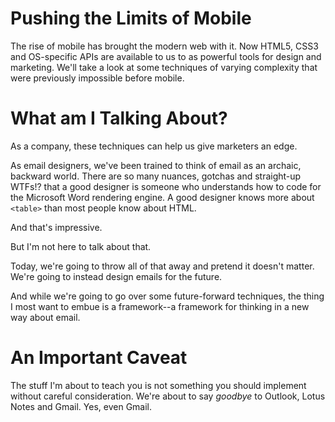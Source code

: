 Pushing the Limits of Mobile
============================


The rise of mobile has brought the modern web with it. Now HTML5, CSS3 and OS-specific APIs are available to us to as powerful tools for design and marketing. We'll take a look at some techniques of varying complexity that were previously impossible before mobile.


# What am I Talking About?

As a company, these techniques can help us give marketers an edge.

As email designers, we've been trained to think of email as an archaic, backward world. There are so many nuances, gotchas and straight-up WTFs!? that a good designer is someone who understands how to code for the Microsoft Word rendering engine. A good designer knows more about `<table>` than most people know about HTML.

And that's impressive.

But I'm not here to talk about that.

Today, we're going to throw all of that away and pretend it doesn't matter. We're going to instead design emails for the future.

And while we're going to go over some future-forward techniques, the thing I most want to embue is a framework--a framework for thinking in a new way about email.


# An Important Caveat

The stuff I'm about to teach you is not something you should implement without careful consideration. We're about to say _goodbye_ to Outlook, Lotus Notes and Gmail. Yes, even Gmail.


